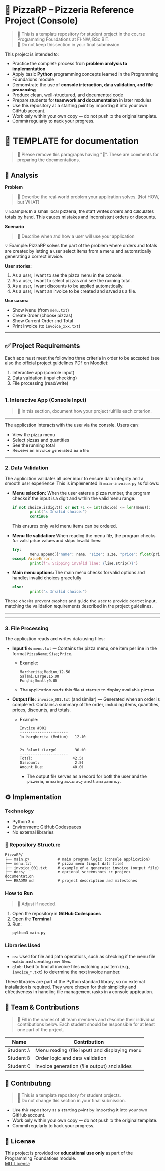 # 🍕 PizzaRP – Pizzeria Reference Project (Console)

> 🚧 This is a template repository for student project in the course Programming Foundations at FHNW, BSc BIT.  
> 🚧 Do not keep this section in your final submission.

This project is intended to:

- Practice the complete process from **problem analysis to implementation**
- Apply basic **Python** programming concepts learned in the Programming Foundations module
- Demonstrate the use of **console interaction, data validation, and file processing**
- Produce clean, well-structured, and documented code
- Prepare students for **teamwork and documentation** in later modules
- Use this repository as a starting point by importing it into your own GitHub account.  
- Work only within your own copy — do not push to the original template.  
- Commit regularly to track your progress.

# 🍕 TEMPLATE for documentation
> 🚧 Please remove this paragraphs having "🚧". These are comments for preparing the documentations.
## 📝 Analysis

**Problem**
> 🚧 Describe the real-world problem your application solves. (Not HOW, but WHAT)

💡 Example: In a small local pizzeria, the staff writes orders and calculates totals by hand. This causes mistakes and inconsistent orders or discounts.

**Scenario**
> 🚧 Describe when and how a user will use your application

💡 Example: PizzaRP solves the part of the problem where orders and totals are created by letting a user select items from a menu and automatically generating a correct invoice.

**User stories:**
1. As a user, I want to see the pizza menu in the console.
2. As a user, I want to select pizzas and see the running total.
3. As a user, I want discounts to be applied automatically.
4. As a user, I want an invoice to be created and saved as a file.

**Use cases:**
- Show Menu (from `menu.txt`)
- Create Order (choose pizzas)
- Show Current Order and Total
- Print Invoice (to `invoice_xxx.txt`)

---

## ✅ Project Requirements

Each app must meet the following three criteria in order to be accepted (see also the official project guidelines PDF on Moodle):

1. Interactive app (console input)
2. Data validation (input checking)
3. File processing (read/write)

---

### 1. Interactive App (Console Input)

> 🚧 In this section, document how your project fulfills each criterion.  
---
The application interacts with the user via the console. Users can:
- View the pizza menu
- Select pizzas and quantities
- See the running total
- Receive an invoice generated as a file

---


### 2. Data Validation

The application validates all user input to ensure data integrity and a smooth user experience. This is implemented in `main-invoice.py` as follows:

- **Menu selection:** When the user enters a pizza number, the program checks if the input is a digit and within the valid menu range:
	```python
	if not choice.isdigit() or not (1 <= int(choice) <= len(menu)):
			print("⚠️ Invalid choice.")
			continue
	```
	This ensures only valid menu items can be ordered.

- **Menu file validation:** When reading the menu file, the program checks for valid price values and skips invalid lines:
	```python
	try:
			menu.append({"name": name, "size": size, "price": float(price)})
	except ValueError:
			print(f"⚠️ Skipping invalid line: {line.strip()}")
	```

- **Main menu options:** The main menu checks for valid options and handles invalid choices gracefully:
	```python
	else:
			print("⚠️ Invalid choice.")
	```

These checks prevent crashes and guide the user to provide correct input, matching the validation requirements described in the project guidelines.

---

---


### 3. File Processing

The application reads and writes data using files:

- **Input file:** `menu.txt` — Contains the pizza menu, one item per line in the format `PizzaName;Size;Price`.
	- Example:
		```
		Margherita;Medium;12.50
		Salami;Large;15.00
		Funghi;Small;9.00
		```
	- The application reads this file at startup to display available pizzas.

- **Output file:** `invoice_001.txt` (and similar) — Generated when an order is completed. Contains a summary of the order, including items, quantities, prices, discounts, and totals.
	- Example:
		```
		Invoice #001
		----------------------
		1x Margherita (Medium)   12.50


		2x Salami (Large)        30.00
		----------------------
		Total:                  42.50
		Discount:                2.50
		Amount Due:             40.00
		```
		- The output file serves as a record for both the user and the pizzeria, ensuring accuracy and transparency.

## ⚙️ Implementation

### Technology
- Python 3.x
- Environment: GitHub Codespaces
- No external libraries

### 📂 Repository Structure
```text
PizzaRP/
├── main.py             # main program logic (console application)
├── menu.txt            # pizza menu (input data file)
├── invoice_001.txt     # example of a generated invoice (output file)
├── docs/               # optional screenshots or project documentation
└── README.md           # project description and milestones
```

### How to Run
> 🚧 Adjust if needed.
1. Open the repository in **GitHub Codespaces**
2. Open the **Terminal**
3. Run:
	```bash
	python3 main.py
	```

### Libraries Used

- `os`: Used for file and path operations, such as checking if the menu file exists and creating new files.
- `glob`: Used to find all invoice files matching a pattern (e.g., `invoice_*.txt`) to determine the next invoice number.

These libraries are part of the Python standard library, so no external installation is required. They were chosen for their simplicity and effectiveness in handling file management tasks in a console application.


## 👥 Team & Contributions

> 🚧 Fill in the names of all team members and describe their individual contributions below. Each student should be responsible for at least one part of the project.

| Name       | Contribution                                 |
|------------|----------------------------------------------|
| Student A  | Menu reading (file input) and displaying menu|
| Student B  | Order logic and data validation              |
| Student C  | Invoice generation (file output) and slides  |


## 🤝 Contributing

> 🚧 This is a template repository for student projects.  
> 🚧 Do not change this section in your final submission.

- Use this repository as a starting point by importing it into your own GitHub account.  
- Work only within your own copy — do not push to the original template.  
- Commit regularly to track your progress.

## 📝 License

This project is provided for **educational use only** as part of the Programming Foundations module.  
[MIT License](LICENSE)
